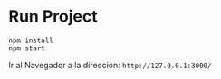 # Run Project

```
npm install
npm start
```
Ir al Navegador a la direccion: ```http://127.0.0.1:3000/```
